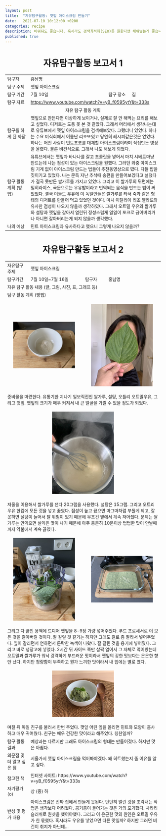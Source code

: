 ```yaml
---
layout: post
title:  "자유탐구활동: 깻잎 아이스크림 만들기"
date:   2021-07-10 10:12:00 +0200
categories: recipe
description: 비워둬도 좋습니다. 혹시라도 검색최적화(SEO)를 원한다면 채워넣는게 좋습니다.
published: true
---
```

 
<h1 style='text-align:center;font-weight:bold;'>자유탐구활동 보고서 1</h1>

<table>
  <tr>
    <td style="width: 15%;">탐구자</td>
    <td style="width: 85%;" colspan=3>홍남명</td>
  </tr>
  <tr>
    <td>탐구 주제</td>
    <td colspan=3>깻잎 아이스크림  </td>
  </tr>
  <tr>
    <td>탐구 기간</td>
    <td style="width: 50%;" >7월 10일</td>
    <td style="width: 15%;" >탐구 장소</td>
    <td style="width: 20%;" >집 </td>
  </tr>

  <tr>
    <td>탐구 자료</td>
    <td colspan=3><a href="https://www.youtube.com/watch?v=yB_f0595ytY&t=333s">https://www.youtube.com/watch?v=yB_f0595ytY&t=333s</a></td>
  </tr>
  <tr>
    <td colspan=4 style='text-align:center'>자유 탐구 활동 계획</td>
  </tr>
  <tr>
    <td>탐구를 하게 된  까닭</td>
    <td colspan=3>깻잎으로 만든다면 이상하게 보이거나, 실제로 잘 안 해먹는 요리를 해보고 싶었다. 디저트는 도통 못 본 것 같았다. 그래서 머리에서 생각나는대로 유튜브에서 깻잎 아이스크림을 검색해보았다. 그랬더니 있었다. 하나는 수요 미식회에서 이름난 리조또였고 당연히 레시피같은것은 없었다. 하나는 어떤 사람이 민트초코를 대체할 아이스크림이라며 직접만든 영상을 올렸다. 물론 비건식으로. 그래서 나도 해보게 되었다.</td>
  </tr>
  <tr>
    <td>탐구 활동 계획 (방법)</td>
    <td colspan=3>
    유튜브에서는 깻잎과 바나나를 갈고 초콜릿을 넣어서 마치 샤베트마냥 만드는데 나는 점성이 있는 아이스크림을 원했다. 그러던 와중 아이스크림 기계 없이 아이스크림 만드는 법들이 추천동영상으로 떴다. 다들 밥을 짓이기고 있었다. 나는 문득 지난 추석때 송편을 만들어보겠다고 설쳤다가 결국 못만든 쌀가루를 가지고 있었다. 그리고 이 쌀가루의 뒤편에는 밀히라이스, 국문으로는 우유밥이라고 번역되는 음식을 만드는 법이 써있었다. 결국 이들도 우유에 이 독일인들은 쌀가루를 타서 죽과 같은 형태의 디저트를 만들어 먹고 있었던 것이다. 마치 이탈리아 리조 젤라또와 유사한 점성이 나오지 않을까 생각하였다. 그래서 오트밀 우유와 쌀가루와 설탕과 깻잎을 갈아서 얼린뒤 정성스럽게 일일이 포크로 긁어버리거나 아니면 갈아버리는게 되지 않을까 생각했다.</td>
  </tr>
  <tr>
    <td>나의 예상</td>
    <td colspan=3>민트 아이스크림과 유사하다고 했으니 그렇게 나오지 않을까?</td>
  </tr>
</table>
   
<h1 style='text-align:center;font-weight:bold;'>자유탐구활동 보고서 2</h1> 
<table>
  <tr>
    <td style="width: 15%;">자유탐구주제</td>
    <td style="width: 85%;" colspan=3>깻잎 아이스크림</td>
  </tr>
  <tr>
    <td style="width: 15%;">탐구기간</td>
    <td style="width: 35%;">7월 10일~7월 16일</td>
    <td style="width: 15%;">탐구자</td>
    <td style="width: 35%;">홍남명</td>
  </tr>
  <tr>
    <td colspan=4> 자유 탐구 활동 내용 (글, 그림, 사진, 표, 그래프 등)</td>
  </tr>
  <tr>
    <td colspan=4>탐구 활동 계획 (방법)</td>
  </tr>
  <tr>
     <td colspan=2>
       <p align="center">
      <img src="/asset/images/perilla-ice-cream_ricepowder.jpg" width="200px" />
      </p>
     </td>
     <td colspan=2>
      <p align="center">
      <img src="/asset/images/perilla-ice-cream_size.jpg" width="200px" />
      </p>
     </td>
  </tr>
  <tr>
   <td colspan=4>
     준비물을 마련한다. 유통기한 지나기 일보직전인 쌀가루, 설탕, 오틀리 오트밀우유, 그리고 깻잎. 깻잎의 크기가 매우 커져서 내 큰 얼굴을 가릴 수 있을 정도가 되었다. </td>
  </tr>
  <tr>
    <td colspan=4>
     <p align="center">
     <img src="/asset/images/perilla-ice-cream_boiling.jpg" width="200px" />
     </p>
     </td>
  </tr>
  <tr>
    <td colspan=4>
    저울을 이용해서 쌀가루를 잰다 20그램을 사용했다. 설탕은 15그램. 그리고 오트리 우유 한컵에 모든 것을 넣고 끓였다. 점성이 높고 끓으면 마그마처럼 부풀게 되고, 잘못하면 설탕이 눌어서 탈 위험이 있기 때문에 무조건 옆에서 계속 저어줬다. 문제는 쌀가루는 안익으면 설익은 맛이 나기 때문에 아주 충분히 10분이상 텁텁한 맛이 안날때까지 약불에서 계속 끓였다.
    </td>
  </tr>
  
  <tr>
   <td colspan=2> 
     <p align="center">
     <img src="/asset/images/perilla-ice-cream_mixing.jpg" width="200px" />
     </p>
   </td>
   <td colspan=2> 
     <p align="center">
     <img src="/asset/images/perilla-ice-cream_mixture.jpg" width="200px" />
     </p>
    </td>
  </tr>
  
  <tr>
    <td colspan=4> 
    그리고 다 끓인 용액에 드디어 깻잎을 8-9장 가량 넣어주었다. 푸드 프로세서로 이 모든 것을 갈아버릴 것이다. 잘 갈릴 것 같기는 하지만 그래도 칼로 좀 잘라서 넣어주었다. 잎이 갈리면서 연하면서 둔탁한 녹색이 나왔다. 잘 갈린 것을 용기에 넣어줬다. 그리고 바로 냉장고에 넣었다. 2시간 뒤 사이드 쪽만 살짝 얼어서 그 자체로 먹어봤는데 오트밀과 쌀가루가 워낙 강력하게 부드러운 맛이라서 깻잎의 강한 맛보다는 은은한 향만 났다. 하지만 청량함이 부족하고 뭔가 느끼한 맛이라서 내 입에는 별로 였다.
    </td>
  </tr>
  
  <tr>
   <td colspan=4> 
   <p align="center">
     <img src="/asset/images/perilla-ice-cream_finish.jpg" width="200px" />
     </p>
   </td>
  </tr>
  <tr>
   <td colspan=4> 
    며칠 뒤 독일 친구를 불러서 한번 주었다. 깻잎 어린 잎을 올리면 민트와 모양이 흡사하고 매우 귀여웠다. 친구는 매우 건강한 맛이라고 해주었다. 칭찬일까? </td>
  </tr>

  <tr>
    <td style="width: 15%;">탐구 활동 결과</td>
    <td style="width: 85%;" colspan=3> 예상과는 다르지만 그래도 아이스크림의 형태는 만들어졌다. 하지만 맛은 아쉽다. </td>
  </tr>
  <tr>
    <td style="width: 15%;">의문점 및 더 알고 싶은 점</td>
    <td style="width: 85%;" colspan=3> 서울가서 깻잎 아이스크림을 먹어봐야겠다. 왜 히트했는지 좀 이유를 알고 싶다. </td>
  </tr>
  <tr>
    <td style="width: 15%;">참고한 책</td>
    <td style="width: 85%;" colspan=3> 인터넷  사이트: https://www.youtube.com/watch?v=yB_f0595ytY&t=333s</td>
  </tr>
  <tr>
    <td style="width: 15%;">자기평가(o)</td>
    <td style="width: 85%;" colspan=3> 상 (중) 하  </td>
  </tr>
  <tr>
    <td style="width: 15%;">반성 및 평가 내용</td>
    <td style="width: 85%;" colspan=3> 아이스크림은 진짜 집에서 만들게 못된다. 단단히 얼린 것을 조각내는 작업은 생각보다 어려웠다. 공기층이 들어가는 것은 거의 포기했다. 차라리 슬러쉬로 원샷을 했어야했다. 그리고 이 은근한 맛의 원인은 오트밀 우유가 한 몫했다. 혹시라도 우유를 넣었으면 다른 맛일까? 하지만 그러면 비건이 취지가 아닌데… </td>
  </tr>
</table>
